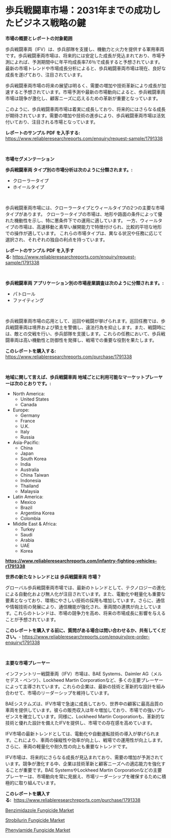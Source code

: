 <p><h1>歩兵戦闘車市場：2031年までの成功したビジネス戦略の鍵</h1></p><p><strong>市場の概要とレポートの対象範囲</strong></p>
<p><p>歩兵戦闘車両（IFV）は、歩兵部隊を支援し、機動力と火力を提供する軍用車両です。歩兵戦闘車両市場は、将来的には安定した成長が見込まれており、市場予測によれば、予測期間中に年平均成長率7.6％で成長すると予想されています。最新の市場トレンドや市場成長分析によると、歩兵戦闘車両市場は現在、良好な成長を遂げており、注目されています。</p><p>歩兵戦闘車両市場の将来の展望は明るく、需要の増加や技術革新により成長が加速すると予想されています。市場予測や最新の市場動向によると、歩兵戦闘車両市場は競争が激化し、顧客ニーズに応えるための革新が重要となっています。</p><p>このように、歩兵戦闘車両市場は着実に成長しており、将来的にはさらなる成長が期待されています。需要の増加や技術の進歩により、歩兵戦闘車両市場は活気付いており、注目される市場となっています。</p></p>
<p><strong>レポートのサンプル PDF を入手する:</strong> <a href="https://www.reliableresearchreports.com/enquiry/request-sample/1791338">https://www.reliableresearchreports.com/enquiry/request-sample/1791338</a></p>
<p>&nbsp;</p>
<p><strong>市場セグメンテーション</strong></p>
<p><strong>歩兵戦闘車両 タイプ別の市場分析は次のように分類されます。:</strong></p>
<p><ul><li>クローラータイプ</li><li>ホイールタイプ</li></ul></p>
<p>&nbsp;</p>
<p><p>歩兵戦闘車両市場には、クローラータイプとウィールタイプの2つの主要な市場タイプがあります。 クローラータイプの市場は、地形や路面の条件によって優れた機動性を示し、特に悪条件下での運用に適しています。 一方、ウィールタイプの市場は、高速移動と素早い展開能力で特徴付けられ、比較的平坦な地形での操作が適しています。 これらの市場タイプは、異なる状況や任務に応じて選択され、それぞれの独自の利点を持っています。</p></p>
<p><strong>レポートのサンプル PDF を入手する:</strong>&nbsp;<a href="https://www.reliableresearchreports.com/enquiry/request-sample/1791338">https://www.reliableresearchreports.com/enquiry/request-sample/1791338</a></p>
<p>&nbsp;</p>
<p><strong> 歩兵戦闘車両 アプリケーション別の市場産業調査は次のように分類されます。:</strong></p>
<p><ul><li>パトロール</li><li>ファイティング</li></ul></p>
<p>&nbsp;</p>
<p><p>歩兵戦闘車両市場の応用として、巡回や戦闘が挙げられます。巡回任務では、歩兵戦闘車両は境界および領土を警備し、違法行為を抑止します。また、戦闘時には、敵との交戦を行い、歩兵部隊を支援します。これらの任務において、歩兵戦闘車両は高い機動性と防御性を発揮し、戦場での重要な役割を果たします。</p></p>
<p><strong>このレポートを購入する:</strong>&nbsp; <a href="https://www.reliableresearchreports.com/purchase/1791338">https://www.reliableresearchreports.com/purchase/1791338</a></p>
<p>&nbsp;</p>
<p><strong>地域に関して言えば、歩兵戦闘車両 地域ごとに利用可能なマーケットプレーヤーは次のとおりです。:</strong></p>
<p><ul>
    <li>
        North America:
        <ul>
            <li>United States</li>
            <li>Canada</li>
        </ul>
    </li>
    <li>
        Europe:
        <ul>
            <li>Germany</li>
            <li>France</li>
            <li>U.K.</li>
            <li>Italy</li>
            <li>Russia</li>
        </ul>
    </li>
    <li>
        Asia-Pacific:
        <ul>
            <li>China</li>
            <li>Japan</li>
            <li>South Korea</li>
            <li>India</li>
            <li>Australia</li>
            <li>China Taiwan</li>
            <li>Indonesia</li>
            <li>Thailand</li>
            <li>Malaysia</li>
        </ul>
    </li>
    <li>
        Latin America:
        <ul>
            <li>Mexico</li>
            <li>Brazil</li>
            <li>Argentina Korea</li>
            <li>Colombia</li>
        </ul>
    </li>
    <li>
        Middle East & Africa:
        <ul>
            <li>Turkey</li>
            <li>Saudi</li>
            <li>Arabia</li>
            <li>UAE</li>
            <li>Korea</li>
        </ul>
    </li>
    </ul></p>
<p><strong><a href="https://www.reliableresearchreports.com/infantry-fighting-vehicles-r1791338">https://www.reliableresearchreports.com/infantry-fighting-vehicles-r1791338</a></strong>&nbsp;</p>
<p><strong>世界の新たなトレンドとは 歩兵戦闘車両 市場？</strong></p>
<p><p>グローバル歩兵戦闘車両市場では、最新のトレンドとして、テクノロジーの進化による自動化および無人化が注目されています。また、電動化や軽量化も重要な要素となっており、環境にやさしい技術の採用も増加しています。さらに、通信や情報技術の発展により、通信機能が強化され、車両間の連携が向上しています。これらのトレンドは、市場の競争力を高め、将来の市場成長に影響を与えることが予想されています。</p></p>
<p><strong>このレポートを購入する前に、質問がある場合は問い合わせるか、共有してください。</strong>- <a href="https://www.reliableresearchreports.com/enquiry/pre-order-enquiry/1791338">https://www.reliableresearchreports.com/enquiry/pre-order-enquiry/1791338</a></p>
<p>&nbsp;</p>
<p><strong>主要な市場プレーヤー</strong></p>
<p><p>インファントリー戦闘車両（IFV）市場は、BAE Systems、Daimler AG（メルセデス・ベンツ）、Lockheed Martin Corporationなど、多くの主要プレーヤーによって主導されています。これらの企業は、最新の技術と革新的な設計を組み合わせて、市場のリーダーシップを維持しています。</p><p>BAEシステムズは、IFV市場で急速に成長しており、世界中の顧客に最高品質の車両を提供しています。彼らの販売収入は年々増加しており、市場での強いプレゼンスを確立しています。同様に、Lockheed Martin Corporationも、革新的な技術と優れた設計を備えたIFVを提供し、市場での存在感を高めています。</p><p>IFV市場の最新トレンドとしては、電動化や自動運転技術の導入が挙げられます。これにより、車両の操縦性や効率が向上し、戦場での運用性が向上します。さらに、車両の軽量化や耐久性の向上も重要なトレンドです。</p><p>IFV市場は、将来的にさらなる成長が見込まれており、需要の増加が予測されています。競争が激化する中、企業は技術革新と顧客ニーズへの適応能力を強化することが重要です。BAE SystemsやLockheed Martin Corporationなどの主要プレーヤーは、市場動向を常に見据え、市場リーダーシップを確保するために積極的に取り組んでいます。</p></p>
<p><strong>このレポートを購入する:</strong>&nbsp;&nbsp;<a href="https://www.reliableresearchreports.com/purchase/1791338">https://www.reliableresearchreports.com/purchase/1791338</a></p>
<p><p><a href="https://www.linkedin.com/pulse/benzimidazole-fungicide-market-size-2024-2031-global-industrial-kszbf?trackingId=8VBmTgAvCI93zJKdnxijSA%3D%3D">Benzimidazole Fungicide Market</a></p><p><a href="https://www.linkedin.com/pulse/global-strobilurin-fungicide-market-size-trends-insights-projections-zfbpf?trackingId=%2FTZLBicNXg%2FmO5BYEoI3yQ%3D%3D">Strobilurin Fungicide Market</a></p><p><a href="https://www.linkedin.com/pulse/phenylamide-fungicide-market-growth-trends-covid-19-impact-6q1qf?trackingId=LfhcL5CGQvvb3XnSrqYdQQ%3D%3D">Phenylamide Fungicide Market</a></p></p>